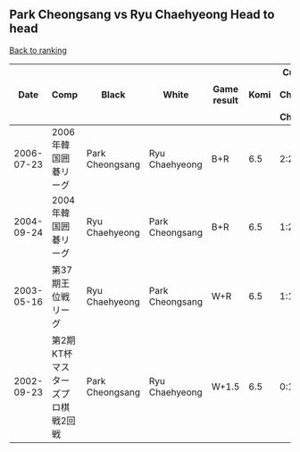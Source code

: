 ## Park Cheongsang vs Ryu Chaehyeong Head to head

[Back to ranking](../../index.md)




| **Date** | **Comp** | **Black** | **White** | **Game result** | **Komi** | **Cumulative Park Cheongsang vs Ryu Chaehyeong** | **Park Cheongsang streak** | **Ryu Chaehyeong streak** | 
| --- | --- | --- | --- | --- | --- | --- | --- | --- |
| 2006-07-23 | 2006年韓国囲碁リーグ | Park Cheongsang | Ryu Chaehyeong | B+R | 6.5 | 2:2 | 1 | 0 | 
| 2004-09-24 | 2004年韓国囲碁リーグ | Ryu Chaehyeong | Park Cheongsang | B+R | 6.5 | 1:2 | 0 | 1 | 
| 2003-05-16 | 第37期王位戦リーグ | Ryu Chaehyeong | Park Cheongsang | W+R | 6.5 | 1:1 | 1 | 0 | 
| 2002-09-23 | 第2期KT杯マスターズプロ棋戦2回戦 | Park Cheongsang | Ryu Chaehyeong | W+1.5 | 6.5 | 0:1 | 0 | 1 |




